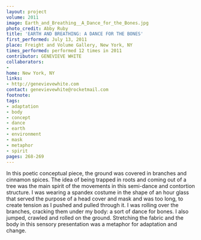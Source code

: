 ```yaml
---
layout: project
volume: 2011
image: Earth_and_Breathing__A_Dance_for_the_Bones.jpg
photo_credit: Abby Ruby
title: 'EARTH AND BREATHING: A DANCE FOR THE BONES'
first_performed: July 13, 2011
place: Freight and Volume Gallery, New York, NY
times_performed: performed 12 times in 2011
contributor: GENEVIEVE WHITE
collaborators:
- 
home: New York, NY
links:
- http://genevievewhite.com
contact: genevievewhite@rocketmail.com
footnote: 
tags:
- adaptation
- body
- concept
- dance
- earth
- environment
- mask
- metaphor
- spirit
pages: 268-269
---
```


In this poetic conceptual piece, the ground was covered in branches and cinnamon spices. The idea of being trapped in roots and coming out of a tree was the main spirit of the movements in this semi-dance and contortion structure. I was wearing a spandex costume in the shape of an hour glass that served the purpose of a head cover and mask and was too long, to create tension as I pushed and pulled through it. I was rolling over the branches, cracking them under my body: a sort of dance for bones. I also jumped, crawled and rolled on the ground. Stretching the fabric and the body in this sensory presentation was a metaphor for adaptation and change.
